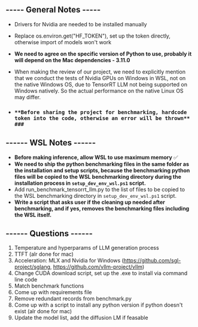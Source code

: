 ## ----- General Notes -----
* Drivers for Nvidia are needed to be installed manually

* Replace os.environ.get("HF_TOKEN"), set up the token directly, otherwise import of models won't work

* **We need to agree on the specific version of Python to use, probably it will depend on the Mac dependencies - 3.11.0**

* When making the review of our project, we need to explicitly mention that we conduct the tests of Nvidia GPUs on Windows in WSL, not on the native Windows OS, due to TensorRT LLM not being supported on Windows natively. So the actual performance on the native Linux OS may differ.

* ### ` **Before sharing the project for benchmarking, hardcode token into the code, otherwise an error will be thrown** ### ` 

## ------ WSL Notes ------
* **Before making inference, allow WSL to use maximum memory** ✅
* **We need to ship the python benchmarking files in the same folder as the installation and setup scripts, because the benchmarking python files will be copied to the WSL benchmarking directory during the installation process in `setup_dev_env_wsl.ps1` script.**
* Add run_benchmark_tensorrt_llm.py to the list of files to be copied to the WSL benchmarking directory in `setup_dev_env_wsl.ps1` script.
* **Write a script that asks user if the cleaning up needed after benchmarking, and if yes, removes the benchmarking files including the WSL itself.**

## ------ Questions ------
1. Temperature and hyperparams of LLM generation process
2. TTFT (alr done for mac)
3. Acceleration: MLX and Nvidia for Windows (https://github.com/sgl-project/sglang, https://github.com/vllm-project/vllm)
4. Change CUDA download script, set up the .exe to install via command line code
5. Match benchmark functions
8. Come up with requirements file
9. Remove redundant records from benchmark.py
10. Come up with a script to install any python version if python doesn't exist (alr done for mac)
11. Update the model list, add the diffusion LM if feasable
